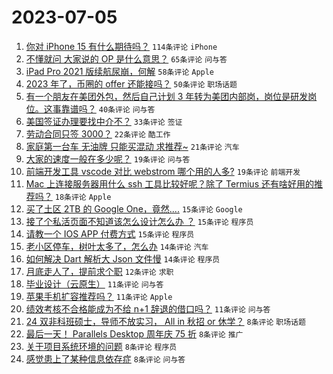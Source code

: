 # 2023-07-05

1. [你对 iPhone 15 有什么期待吗？](https://www.v2ex.com/t/954175) `114条评论` `iPhone`
1. [不懂就问 大家说的 OP 是什么意思？](https://www.v2ex.com/t/954167) `65条评论` `问与答`
1. [iPad Pro 2021 版续航尿崩，何解](https://www.v2ex.com/t/954169) `58条评论` `Apple`
1. [2023 年了，币圈的 offer 还能接吗？](https://www.v2ex.com/t/954213) `50条评论` `职场话题`
1. [有一个朋友在美团外包，然后自己计划 3 年转为美团内部岗，岗位是研发岗位。这事靠谱吗？](https://www.v2ex.com/t/954220) `40条评论` `问与答`
1. [美国签证办理要找中介不？](https://www.v2ex.com/t/954224) `33条评论` `签证`
1. [劳动合同只签 3000？](https://www.v2ex.com/t/954241) `22条评论` `酷工作`
1. [家庭第一台车 无油牌 只能买混动 求推荐~](https://www.v2ex.com/t/954243) `21条评论` `汽车`
1. [大家的速度一般在多少呢？](https://www.v2ex.com/t/954254) `19条评论` `问与答`
1. [前端开发工具 vscode 对比 webstrom 哪个用的人多?](https://www.v2ex.com/t/954188) `19条评论` `前端开发`
1. [Mac 上连接服务器用什么 ssh 工具比较好呢？除了 Termius 还有啥好用的推荐吗？](https://www.v2ex.com/t/954253) `18条评论` `Apple`
1. [买了土区 2TB 的 Google One，竟然....](https://www.v2ex.com/t/954251) `15条评论` `Google`
1. [接了个私活页面不知道该怎么设计怎么办 ？](https://www.v2ex.com/t/954233) `15条评论` `程序员`
1. [请教一个 IOS APP 付费方式](https://www.v2ex.com/t/954221) `15条评论` `程序员`
1. [老小区停车，树叶太多了，怎么办](https://www.v2ex.com/t/954238) `14条评论` `汽车`
1. [如何解决 Dart 解析大 Json 文件慢](https://www.v2ex.com/t/954190) `14条评论` `程序员`
1. [月底走人了，提前求个职](https://www.v2ex.com/t/954194) `12条评论` `求职`
1. [毕业设计（云原生）](https://www.v2ex.com/t/954195) `11条评论` `问与答`
1. [苹果手机扩容推荐吗？](https://www.v2ex.com/t/954189) `11条评论` `Apple`
1. [绩效考核不合格能成为不给 n+1 辞退的借口吗？](https://www.v2ex.com/t/954183) `11条评论` `问与答`
1. [24 双非科班硕士，导师不放实习， All in 秋招 or 休学？](https://www.v2ex.com/t/954239) `8条评论` `职场话题`
1. [最后一天！ Parallels Desktop 周年庆 75 折](https://www.v2ex.com/t/954235) `8条评论` `推广`
1. [关于项目系统环境的问题](https://www.v2ex.com/t/954210) `8条评论` `程序员`
1. [感觉患上了某种信息依存症](https://www.v2ex.com/t/954187) `8条评论` `问与答`
